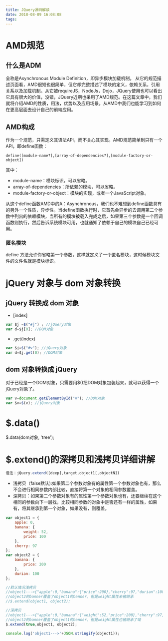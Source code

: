 ```yaml
---
title: JQuery源码解读
date: 2018-08-09 16:08:08
tags:
---
```


# AMD规范

## 什么是ADM

全称是Asynchronous Module Definition，即异步模块加载机制。
从它的规范描述页面看，AMD很短也很简单，但它却完整描述了模块的定义，依赖关系，引用关系以及加载机制。从它被requireJS，NodeJs，Dojo，JQuery使用也可以看出它具有很大的价值，没错，JQuery近期也采用了AMD规范。在这篇文章中，我们就将介绍AMD的性质，用法，优势以及应用场景。从AMD中我们也能学习到如何在更高层面去设计自己的前端应用。

## AMD构成

作为一个规范，只需定义其语法API，而不关心其实现。AMD规范简单到只有一个API，即define函数：

```define
define([module-name?],[array-of-dependencies?],[module-factory-or-object])
```

其中：

- module-name：模块标识，可以省略。
- array-of-dependencies：所依赖的模块，可以省略。
- module-factory-or-object：模块的实现，或者一个JavaScript对象。

从这个define函数AMD中的A：Asynchronous，我们也不难想到define函数具有的另外一个性质，异步性。当define函数执行时，它首先会异步的去调用第二个参数中列出的依赖模块，当所有的模块被载入完成之后，如果第三个参数是一个回调函数则执行，然后告诉系统模块可用，也就通知了依赖于自己的模块自己已经可用。

### 匿名模块

define 方法允许你省略第一个参数，这样就定义了一个匿名模块，这时候模块文件的文件名就是模块标识。

# jQuery 对象与 dom 对象转换

## jQuery 转换成 dom 对象

- [index]

```javascript
var $j =$("#j") ; //jQuery对象
var d=$j[0]; //DOM对象 
```

- .get(index)

```javascript
var $j=$("#v"); //jQuery对象
var d=$j.get(0); //DOM对象
```

## dom 对象转换成 jQuery

对于已经是一个DOM对象，只需要用$()把DOM对象包装起来，就可以获得一个jQuery对象了。

```javascript
var v=document.getElementById("v"); //DOM对象
var $v=$(v); //jQuery对象
```

# $.data()

$.data(dom对象, 'tree');

# $.extend()的深拷贝和浅拷贝详细讲解

```javascript
语法：jQuery.extend([deep],target,object1[,objectN])
```

- 浅拷贝（false默认):如果第二个参数对象有的属性第一个参数对象也有，那么不会进行相同参数内部比较，直接将第一个对象的相同参数覆盖。
- 深拷贝：如果第二个参数对象有的属性第一个参数对象也有，还要继续在这个相同的参数向下一层找，比较相同参数的对象中是否还有一样的属性，如果有，将其继承到第一个对象，如果没有，则覆盖。

```javascript
var object1 = {
    apple: 0,
    banana: {
        weight: 52,
        price: 100
    },
    cherry: 97
};
var object2 = {
    banana: {
        price: 200
    },
    durian: 100
};

//默认情况浅拷贝
//object1--->{"apple":0,"banana":{"price":200},"cherry":97,"durian":100}
//object2的banner覆盖了object1的banner，但是weight属性未被继承
//$.extend(object1, object2);

//深拷贝
//object1--->{"apple":0,"banana":{"weight":52,"price":200},"cherry":97,"durian":100}
//object2的banner覆盖了object1的banner，但是weight属性也被继承了呦
$.extend(true,object1, object2);

console.log('object1--->'+JSON.stringify(object1));
```
